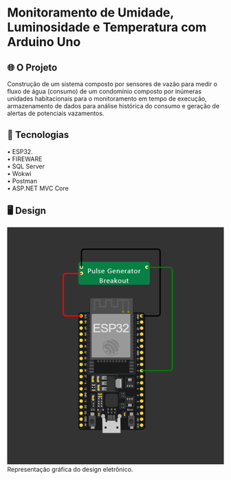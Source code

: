 # Monitoramento de Umidade, Luminosidade e Temperatura com Arduino Uno
## 🌐 O Projeto
Construção de um sistema composto por sensores de vazão para medir o fluxo de 
água (consumo) de um condomínio composto por inúmeras unidades habitacionais para o 
monitoramento em tempo de execução, armazenamento de dados para análise histórica do 
consumo e geração de alertas de potenciais vazamentos.

## 🚀 Tecnologias
• ESP32. </br>
• FIREWARE </br>
• SQL Server </br>
• Wokwi </br>
• Postman </br>
• ASP.NET MVC Core </br>

## 🖥️ Design
<img src="/img/design.png"></br>
Representação gráfica do design eletrônico. </br>


